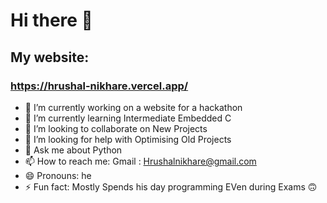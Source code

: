 # Hi there 👋
## My website:
### https://hrushal-nikhare.vercel.app/
- 🔭 I’m currently working on a website for a hackathon
- 🌱 I’m currently learning Intermediate Embedded C
- 👯 I’m looking to collaborate on New Projects
- 🤔 I’m looking for help with Optimising Old Projects
- 💬 Ask me about Python
- 📫 How to reach me: Gmail : Hrushalnikhare@gmail.com 
- 😄 Pronouns: he
- ⚡ Fun fact: Mostly Spends his day programming EVen during Exams 🙃
<!--
**Hrushal-Nikhare/Hrushal-Nikhare** is a ✨ _special_ ✨ repository because its `README.md` (this file) appears on your GitHub profile.

Here are some ideas to get you started:

- 🔭 I’m currently working on ...
- 🌱 I’m currently learning ...
- 👯 I’m looking to collaborate on ...
- 🤔 I’m looking for help with ...
- 💬 Ask me about ...
- 📫 How to reach me: ...
- 😄 Pronouns: ...
- ⚡ Fun fact: ...
-->
